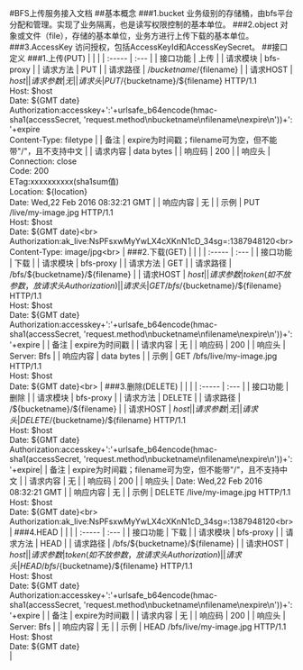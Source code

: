 #BFS上传服务接入文档
##基本概念
###1.bucket
业务级别的存储桶，由bfs平台分配和管理。实现了业务隔离，也是读写权限控制的基本单位。
###2.object
对象或文件（file），存储的基本单位，业务方进行上传下载的基本单位。
###3.AccessKey
访问授权，包括AccessKeyId和AccessKeySecret。
##接口定义
###1.上传(PUT)
|    |    |
| :-----           | :---  |
| 接口功能           | 上传  |
| 请求模块           | bfs-proxy  |
| 请求方法           | PUT  |
| 请求路径           | /${bucketname}/${filename}  |
| 请求HOST           | $host  |
| 请求参数           | 无  |
| 请求头             | PUT /${bucketname}/${filename} HTTP/1.1<br>Host: $host<br> Date: ${GMT date}<br> Authorization:accesskey+':'+urlsafe_b64encode(hmac-sha1(accessSecret, 'request.method\nbucketname\nfilename\nexpire\n'))+':'+expire<br> Content-Type: filetype |
| 备注               | expire为时间戳；filename可为空，但不能带"/"，且不支持中文  |
| 请求内容           | data bytes  |
| 响应码             | 200  |
| 响应头             | Connection: close<br> Code: 200<br> ETag:xxxxxxxxxx(sha1sum值)<br> Location: ${location}<br> Date: Wed,22 Feb 2016 08:32:21 GMT  |
| 响应内容           | 无  |
| 示例               | PUT /live/my-image.jpg HTTP/1.1<br> Host: $host<br> Date: ${GMT date}<br> Authorization:ak_live:NsPFsxwMyYwLX4cXKnN1cD_34sg=:1387948120<br> Content-Type: image/jpg<br>  |
###2.下载(GET)
|    |    |
| :-----           | :---  |
| 接口功能           | 下载  |
| 请求模块           | bfs-proxy  |
| 请求方法           | GET  |
| 请求路径           | /bfs/${bucketname}/${filename}  |
| 请求HOST           | $host  |
| 请求参数           | token (如不放参数，放请求头Authorization)  |
| 请求头             | GET /bfs/${bucketname}/${filename} HTTP/1.1<br>Host: $host<br> Date: ${GMT date}<br> Authorization:accesskey+':'+urlsafe_b64encode(hmac-sha1(accessSecret, 'request.method\nbucketname\nfilename\nexpire\n'))+':'+expire |
| 备注               | expire为时间戳  |
| 请求内容           | 无  |
| 响应码             | 200  |
| 响应头             | Server: Bfs |
| 响应内容           | data bytes  |
| 示例               | GET /bfs/live/my-image.jpg HTTP/1.1<br> Host: $host<br> Date: ${GMT date}<br>  |
###3.删除(DELETE)
|    |    |
| :-----           | :---  |
| 接口功能           | 删除  |
| 请求模块           | bfs-proxy  |
| 请求方法           | DELETE  |
| 请求路径           | /${bucketname}/${filename}  |
| 请求HOST           | $host  |
| 请求参数           | 无  |
| 请求头             | DELETE /${bucketname}/${filename} HTTP/1.1<br>Host: $host<br> Date: ${GMT date}<br> Authorization:accesskey+':'+urlsafe_b64encode(hmac-sha1(accessSecret, 'request.method\nbucketname\nfilename\nexpire\n'))+':'+expire|
| 备注               | expire为时间戳；filename可为空，但不能带"/"，且不支持中文  |
| 请求内容           | 无  |
| 响应码             | 200  |
| 响应头             | Date: Wed,22 Feb 2016 08:32:21 GMT  |
| 响应内容           | 无  |
| 示例               | DELETE /live/my-image.jpg HTTP/1.1<br> Host: $host<br> Date: ${GMT date}<br> Authorization:ak_live:NsPFsxwMyYwLX4cXKnN1cD_34sg=:1387948120<br>  |
###4.HEAD
|    |    |
| :-----           | :---  |
| 接口功能           | 下载  |
| 请求模块           | bfs-proxy  |
| 请求方法           | HEAD  |
| 请求路径           | /bfs/${bucketname}/${filename}  |
| 请求HOST           | $host  |
| 请求参数           | token (如不放参数，放请求头Authorization)  |
| 请求头             | HEAD /bfs/${bucketname}/${filename} HTTP/1.1<br>Host: $host<br> Date: ${GMT date}<br> Authorization:accesskey+':'+urlsafe_b64encode(hmac-sha1(accessSecret, 'request.method\nbucketname\nfilename\nexpire\n'))+':'+expire |
| 备注               | expire为时间戳  |
| 请求内容           | 无  |
| 响应码             | 200  |
| 响应头             | Server: Bfs |
| 响应内容           | 无  |
| 示例               | HEAD /bfs/live/my-image.jpg HTTP/1.1<br> Host: $host<br> Date: ${GMT date}<br>  |
